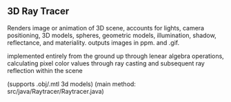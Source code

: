 ## 3D Ray Tracer
Renders image or animation of 3D scene, accounts for lights, camera positioning, 3D models, spheres,
geometric models, illumination, shadow, reflectance, and materiality. outputs images in ppm. and .gif.

implemented entirely from the ground up through lenear algebra operations, calculating pixel color values through ray casting and subsequent ray reflection within the scene

(supports .obj/.mtl 3d models) 
(main method: src/java/Raytracer/Raytracer.java)

